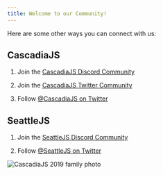 ```yaml
---
title: Welcome to our Community!
---
```

Here are some other ways you can connect with us:

## CascadiaJS

1. Join the [CascadiaJS Discord Community](https://discord.gg/cascadiajs)

1. Join the [CascadiaJS Twitter Community](https://twitter.com/i/communities/1496715959104466947)

1. Follow [@CascadiaJS on Twitter](https://twitter.com/CascadiaJS)

## SeattleJS

1. Join the [SeattleJS Discord Community](https://discord.gg/DtmRZn3G4V)

1. Follow [@SeattleJS on Twitter](https://twitter.com/SeattleJS)

![CascadiaJS 2019 family photo](https://2022.cascadiajs.com/images/past/cjs19-family.jpg)